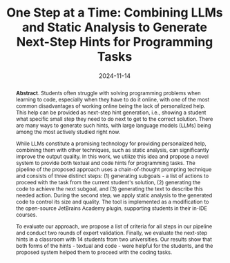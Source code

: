 ---
title: "One Step at a Time: Combining LLMs and Static Analysis to Generate Next-Step Hints for Programming Tasks"
authors: '<i>Anastasiia Birillo, Elizaveta Artser, Anna Potriasaeva, Ilya Vlasov, Katsiaryna Dzialets, Yaroslav Golubev, Igor Gerasimov, Hieke Keuning, and Timofey Bryksin</i>'
status: "published"
collection: publications
permalink: /publications/2024-11-14-llms-for-next-step-hints
date: 2024-11-14
venue: "the proceedings of <b>Koli Calling</b>"
paperurl: 'https://doi.org/10.1145/3699538.3699556'
pdf: 'https://arxiv.org/abs/2410.09268'
data: 'https://zenodo.org/records/12584502'
counter_id: 'C60'
abstract: "<p><b>Abstract</b>. Students often struggle with solving programming problems when learning to code, especially when they have to do it online, with one of the most common disadvantages of working online being the lack of personalized help. This help can be provided as next-step hint generation, i.e., showing a student what specific small step they need to do next to get to the correct solution. There are many ways to generate such hints, with large language models (LLMs) being among the most actively studied right now.</p><p>While LLMs constitute a promising technology for providing personalized help, combining them with other techniques, such as static analysis, can significantly improve the output quality. In this work, we utilize this idea and propose a novel system to provide both textual and code hints for programming tasks. The pipeline of the proposed approach uses a chain-of-thought prompting technique and consists of three distinct steps: (1) generating subgoals - a list of actions to proceed with the task from the current student's solution, (2) generating the code to achieve the next subgoal, and (3) generating the text to describe this needed action. During the second step, we apply static analysis to the generated code to control its size and quality. The tool is implemented as a modification to the open-source JetBrains Academy plugin, supporting students in their in-IDE courses.</p><p>To evaluate our approach, we propose a list of criteria for all steps in our pipeline and conduct two rounds of expert validation. Finally, we evaluate the next-step hints in a classroom with 14 students from two universities. Our results show that both forms of the hints - textual and code - were helpful for the students, and the proposed system helped them to proceed with the coding tasks.</p>"
---